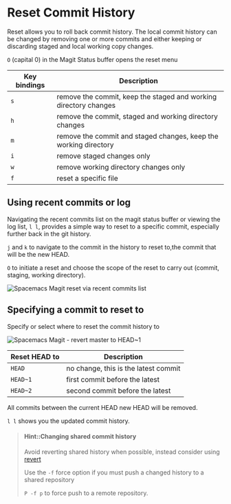 # Reset Commit History
Reset allows you to roll back commit history.  The local commit history can be changed by removing one or more commits and either keeping or discarding staged and local working copy changes.

`O` (capital 0) in the Magit Status buffer opens the reset menu

| Key bindings | Description                                                      |
|--------------|------------------------------------------------------------------|
| `s`          | remove the commit, keep the staged and working directory changes |
| `h`          | remove the commit, staged and working directory changes          |
| `m`          | remove the commit and staged changes, keep the working directory |
| `i`          | remove staged changes only                                       |
| `w`          | remove working directory changes only                            |
| `f`          | reset a specific file                                            |

## Using recent commits or log
Navigating the recent commits list on the magit status buffer or viewing the log list, `l l`, provides a simple way to reset to a specific commit, especially further back in the git history.

`j` and `k` to navigate to the commit in the history to reset to,the commit that will be the new HEAD.

`O` to initiate a reset and choose the scope of the reset to carry out (commit, staging, working directory).

![Spacemacs Magit reset via recent commits list](spacemacs-magit-reset-via-recent-commits-list.png)


## Specifying a commit to reset to
Specify or select where to reset the commit history to

![Spacemacs Magit - revert master to HEAD~1](/images/spacemacs-magit--reset-to-head-1.png)

| Reset HEAD to | Description                          |
|---------------|--------------------------------------|
| `HEAD`        | no change, this is the latest commit |
| `HEAD~1`      | first commit before the latest       |
| `HEAD~2`      | second commit before the latest      |

All commits between the current HEAD new HEAD will be removed.

`l l` shows you the updated commit history.

> #### Hint::Changing shared commit history
> Avoid reverting shared history when possible, instead consider using [revert](https://www.atlassian.com/git/tutorials/undoing-changes/git-revert)
>
> Use the `-f` force option if you must push a changed history to a shared repository
>
> `P -f p` to force push to a remote repository.
